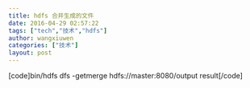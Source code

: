 ```yaml
---
title: hdfs 合并生成的文件
date: 2016-04-29 02:57:22
tags: ["tech","技术","hdfs"]
author: wangxiuwen
categories: ["技术"]
layout: post
---
```


[code]bin/hdfs dfs -getmerge hdfs://master:8080/output result[/code]